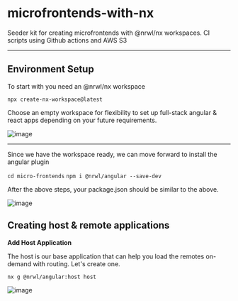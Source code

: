 # microfrontends-with-nx
Seeder kit for creating microfrontends with @nrwl/nx workspaces. CI scripts using Github actions and AWS S3 

---

## Environment Setup

To start with you need an @nrwl/nx workspace 

`npx create-nx-workspace@latest`

Choose an empty workspace for flexibility to set up full-stack angular & react apps depending on your future requirements.

![image](https://user-images.githubusercontent.com/5936702/173212583-74139580-3ec9-4145-b337-8901b9d7b3e6.png)

---

Since we have the workspace ready, we can move forward to install the angular plugin

`cd micro-frontends`
`npm i @nrwl/angular --save-dev`

After the above steps, your package.json should be similar to the above.

![image](https://user-images.githubusercontent.com/5936702/173212618-63b66947-a662-4907-ba2c-085514688106.png)

## Creating host & remote applications

**Add Host Application**

The host is our base application that can help you load the remotes on-demand with routing. Let's create one.

`nx g @nrwl/angular:host host`

![image](https://user-images.githubusercontent.com/5936702/173212641-ec0f3120-39ca-4ed6-ae26-745e600ff632.png)

